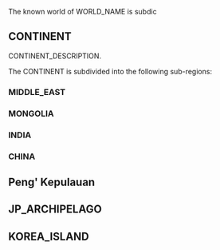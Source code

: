 The known world of WORLD_NAME is subdic

## CONTINENT
CONTINENT_DESCRIPTION.

The CONTINENT is subdivided into the following sub-regions:

### MIDDLE_EAST
### MONGOLIA
### INDIA
### CHINA
 
##  Peng' Kepulauan

## JP_ARCHIPELAGO
## KOREA_ISLAND


